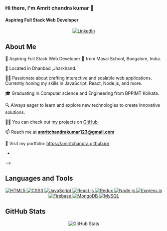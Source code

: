 <!-- Banner Image -->

<!-- Introduction -->
### Hi there, I'm Amrit chandra kumar 👋
#### Aspiring Full Stack Web Developer

<!-- Social Media Badges -->
<p align="center">
  
  <a href="https://www.linkedin.com/in/amrit-chandra-kumar-dev/" target="_blank">
    <img src="https://img.shields.io/badge/LinkedIn-Connect-blue" alt="LinkedIn">
  </a>
  
</p>

<!-- About Me Section -->

## About Me

🌟 Aspiring Full Stack Web Developer 🚀 from Masai School, Bangalore, India.

📍 Located in Dhanbad ,Jharkhand.

👨‍💻 Passionate about crafting interactive and scalable web applications. Currently honing my skills in JavaScript, React, Node.js, and more.

🎓 Graduating in Computer science and Engineering from BPPIMT Kolkata.

🔍 Always eager to learn and explore new technologies to create innovative solutions.

👨‍💻 You can check out my projects on [GitHub](https://github.com/Amritchandra)

📫 Reach me at **amritchandrakumar123@gmail.com**

🔗 Visit my portfolio: https://amritchandra.github.io/

- <!-- Profile Views -->
<p align="left">
</p> -->

<!-- Languages and Tools Section -->
## Languages and Tools

<p align="center">
  <a href="#">
    <img src="https://img.shields.io/badge/HTML5-E34F26?style=for-the-badge&logo=html5&logoColor=white" alt="HTML5">
  </a>
  <a href="#">
    <img src="https://img.shields.io/badge/CSS3-1572B6?style=for-the-badge&logo=css3&logoColor=white" alt="CSS3">
  </a>
  <a href="#">
    <img src="https://img.shields.io/badge/JavaScript-F7DF1E?style=for-the-badge&logo=javascript&logoColor=black" alt="JavaScript">
  </a>
  <a href="#">
    <img src="https://img.shields.io/badge/React-61DAFB?style=for-the-badge&logo=react&logoColor=black" alt="React.js">
  </a>
  <a href="#">
    <img src="https://img.shields.io/badge/Redux-764ABC?style=for-the-badge&logo=redux&logoColor=white" alt="Redux">
  </a>
  <a href="#">
    <img src="https://img.shields.io/badge/Node.js-339933?style=for-the-badge&logo=node.js&logoColor=white" alt="Node.js">
  </a>
  <a href="#">
    <img src="https://img.shields.io/badge/Express.js-000000?style=for-the-badge&logo=express&logoColor=white" alt="Express.js">
  </a>
  <a href="#">
    <img src="https://img.shields.io/badge/Firebase-FFCA28?style=for-the-badge&logo=firebase&logoColor=black" alt="Firebase">
  </a>
  <a href="#">
    <img src="https://img.shields.io/badge/MongoDB-47A248?style=for-the-badge&logo=mongodb&logoColor=white" alt="MongoDB">
  </a>
  <a href="#">
    <img src="https://img.shields.io/badge/MySQL-4479A1?style=for-the-badge&logo=mysql&logoColor=white" alt="MySQL">
  </a>
</p>

<!-- GitHub Stats Section -->
## GitHub Stats

<p align="center">
  <img src="https://github-readme-stats.vercel.app/api?username=Amritchandra&show_icons=true&locale=en" alt="GitHub Stats" />
</p>

<p align="center">
</p>
